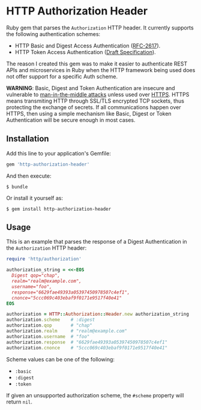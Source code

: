 # HTTP Authorization Header

Ruby gem that parses the `Authorization` HTTP header. It currently supports the following authentication schemes:

  - HTTP Basic and Digest Access Authentication ([RFC-2617](http://tools.ietf.org/html/rfc2617)).
  - HTTP Token Access Authentication ([Draft Specification](http://tools.ietf.org/html/draft-hammer-http-token-auth-01)).

The reason I created this gem was to make it easier to authenticate REST APIs and microservices in Ruby when the HTTP framework being used does not offer support for a specific Auth scheme.

**WARNING**: Basic, Digest and Token Authentication are insecure and vulnerable to [man-in-the-middle attacks](https://en.wikipedia.org/wiki/Man-in-the-middle_attack) unless used over [HTTPS](https://en.wikipedia.org/wiki/HTTPS). HTTPS means transmiting HTTP through SSL/TLS encrypted TCP sockets, thus protecting the exchange of secrets. If all communications happen over HTTPS, then using a simple mechanism like Basic, Digest or Token Authentication will be secure enough in most cases.

## Installation

Add this line to your application's Gemfile:

  ```ruby
  gem 'http-authorization-header'
  ```

And then execute:

    $ bundle

Or install it yourself as:

    $ gem install http-authorization-header

## Usage

This is an example that parses the response of a Digest Authentication in the `Authorization` HTTP header:

  ```ruby
  require 'http/authorization'
  
  authorization_string = <<-EOS
    Digest qop="chap",
    realm="realm@example.com",
    username="foo",
    response="6629fae49393a05397450978507c4ef1",
    cnonce="5ccc069c403ebaf9f0171e9517f40e41"
  EOS
  
  authorization = HTTP::Authorization::Header.new authorization_string
  authorization.scheme    # :digest
  authorization.qop       # "chap"
  authorization.realm     # "realm@example.com"
  authorization.username  # "foo"
  authorization.response  # "6629fae49393a05397450978507c4ef1"
  authorization.cnonce    # "5ccc069c403ebaf9f0171e9517f40e41"
  ```

Scheme values can be one of the following:

- `:basic`
- `:digest`
- `:token`

If given an unsupported authorization scheme, the `#scheme` property will return `nil`.
